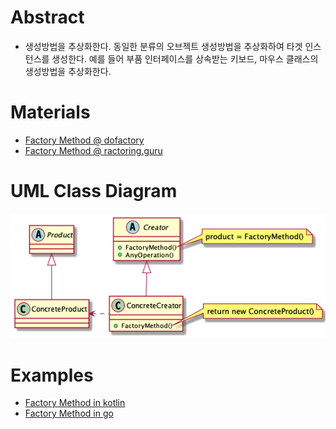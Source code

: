 # Abstract

* 생성방법을 추상화한다. 동일한 분류의 오브젝트 생성방법을 추상화하여 타겟 인스턴스를 생성한다. 예를 들어 부품 인터페이스를 상속받는 키보드, 마우스 클래스의 생성방법을 추상화한다.

# Materials

* [Factory Method @ dofactory](https://www.dofactory.com/net/factory-method-design-pattern)
* [Factory Method @ ractoring.guru](https://refactoring.guru/design-patterns/factory-method)

# UML Class Diagram

![](factorymethod.png)

# Examples

* [Factory Method in kotlin](/kotlin/kotlin_design_pattern/factorymethod.md)
* [Factory Method in go](/golang/go_design_pattern/factorymethod.md)
